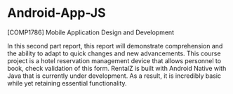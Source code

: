 # Android-App-JS

[COMP1786] Mobile Application Design and Development


In this second part report, this report will demonstrate comprehension and the ability to adapt to quick changes and new advancements. This course project is a hotel reservation management device that allows personnel to book, check validation of this form. RentalZ is built with Android Native with Java that is currently under development. As a result, it is incredibly basic while yet retaining essential functionality.
